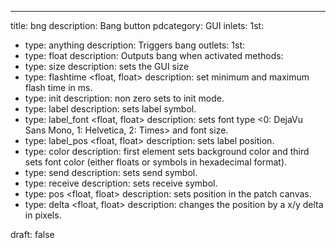 ---
title: bng
description: Bang button
pdcategory: GUI
inlets:
  1st:
  - type: anything
    description: Triggers bang
outlets:
  1st:
  - type: float
    description: Outputs bang when activated
methods:
- type: size <float>
  description: sets the GUI size
- type: flashtime <float, float>
  description: set minimum and maximum flash time in ms.
- type: init <float>
  description: non zero sets to init mode.
- type: label <symbol>
  description: sets label symbol.
- type: label_font <float, float>
  description: sets font type <0: DejaVu Sans Mono, 1: Helvetica, 2: Times> and font size.
- type: label_pos <float, float>
  description: sets label position.
- type: color <list>
  description: first element sets background color and third sets font color (either floats or symbols in hexadecimal format).
- type: send <symbol>
  description: sets send symbol.
- type: receive <symbol>
  description: sets receive symbol.
- type: pos <float, float>
  description: sets position in the patch canvas.
- type: delta <float, float>
  description: changes the position by a x/y delta in pixels.

draft: false